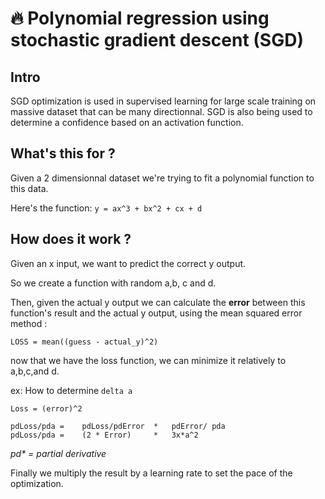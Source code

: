 #  :fire: Polynomial regression using stochastic gradient descent (SGD)

## Intro
SGD optimization is used in supervised learning for large scale training on massive dataset that can be many directionnal.
SGD is also being used to determine a confidence based on an activation function. 

## What's this for ? 

Given a 2 dimensionnal dataset we're trying to fit a polynomial function to this data.

Here's the function: `y = ax^3 + bx^2 + cx + d`  

## How does it work ?

Given an x input, we want to predict the correct y output.

So we create a function with random a,b, c and d.

Then, given the actual y output we can calculate the **error** between this function's result and the actual y output, using the mean squared error method :

`LOSS = mean((guess - actual_y)^2)` 

now that we have the loss function, we can minimize it relatively to a,b,c,and d.

ex: How to determine `delta a` 

```
Loss = (error)^2

pdLoss/pda =    pdLoss/pdError  *   pdError/ pda
pdLoss/pda =    (2 * Error)     *   3x*a^2
```
_pd* = partial derivative_

Finally we multiply the result by a learning rate to set the pace of the optimization.
